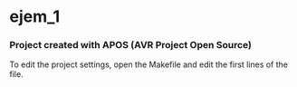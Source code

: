 
# ejem_1 

### Project created with APOS (AVR Project Open Source)

To edit the project settings, open the Makefile and edit the first lines of the file.

